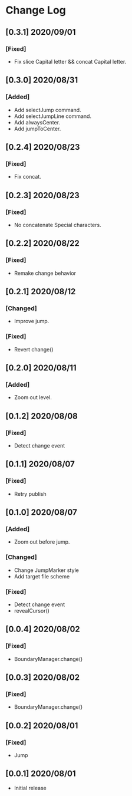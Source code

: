 # Change Log

## [0.3.1] 2020/09/01

### [Fixed]

- Fix slice Capital letter && concat Capital letter.

## [0.3.0] 2020/08/31

### [Added]

- Add selectJump command.
- Add selectJumpLine command.
- Add alwaysCenter.
- Add jumpToCenter.

## [0.2.4] 2020/08/23

### [Fixed]

- Fix concat.

## [0.2.3] 2020/08/23

### [Fixed]

- No concatenate Special characters.

## [0.2.2] 2020/08/22

### [Fixed]

- Remake change behavior

## [0.2.1] 2020/08/12

### [Changed]

- Improve jump.

### [Fixed]

- Revert change()

## [0.2.0] 2020/08/11

### [Added]

- Zoom out level.

## [0.1.2] 2020/08/08

### [Fixed]

- Detect change event

## [0.1.1] 2020/08/07

### [Fixed]

- Retry publish

## [0.1.0] 2020/08/07

### [Added]

- Zoom out before jump.

### [Changed]

- Change JumpMarker style
- Add target file scheme

### [Fixed]

- Detect change event
- revealCursor()

## [0.0.4] 2020/08/02

### [Fixed]

- BoundaryManager.change()

## [0.0.3] 2020/08/02

### [Fixed]

- BoundaryManager.change()

## [0.0.2] 2020/08/01

### [Fixed]

- Jump

## [0.0.1] 2020/08/01

- Initial release
